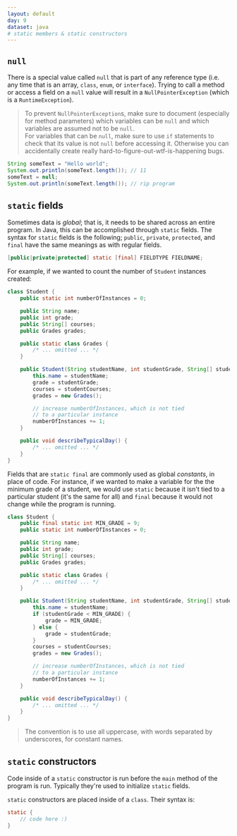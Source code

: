 ```yaml
---
layout: default
day: 9
dataset: java
# static members & static constructors
---
```


## `null`
There is a special value called `null` that is part of any reference type (i.e. any time that is an array, `class`, `enum`, or `interface`).
Trying to call a method or access a field on a `null` value will result in a `NullPointerException` (which is a `RuntimeException`).

> To prevent `NullPointerException`s, make sure to document (especially for method parameters) which variables can be `null` and which variables are assumed
not to be `null`.  
> For variables that can be `null`, make sure to use `if` statements to check that its value is not `null` before accessing it. Otherwise
> you can accidentally create really hard-to-figure-out-wtf-is-happening bugs.

```java
String someText = "Hello world";
System.out.println(someText.length()); // 11
someText = null;
System.out.println(someText.length()); // rip program
```

## `static` fields
Sometimes data is *global*; that is, it needs to be shared across an entire program. In Java, this
can be accomplished through `static` fields. The syntax for `static` fields is the following; `public`, `private`, `protected`, and `final`
have the same meanings as with regular fields.

```java
[public|private|protected] static [final] FIELDTYPE FIELDNAME;
```

For example, if we wanted to count the number of `Student` instances created:

```java
class Student {
    public static int numberOfInstances = 0;

    public String name;
    public int grade;
    public String[] courses;
    public Grades grades;

    public static class Grades {
        /* ... omitted ... */
    }

    public Student(String studentName, int studentGrade, String[] studentCourses) {
        this.name = studentName;
        grade = studentGrade;
        courses = studentCourses;
        grades = new Grades();

        // increase numberOfInstances, which is not tied
        // to a particular instance
        numberOfInstances += 1;
    }

    public void describeTypicalDay() {
        /* ... omitted ... */
    }
}
```

Fields that are `static final` are commonly used as global *constants*, in place of code. For instance,
if we wanted to make a variable for the the minimum grade of a student, we would use `static` because
it isn't tied to a particular student (it's the same for all) and `final` because it would not
change while the program is running.

```java
class Student {
    public final static int MIN_GRADE = 9;
    public static int numberOfInstances = 0;

    public String name;
    public int grade;
    public String[] courses;
    public Grades grades;

    public static class Grades {
        /* ... omitted ... */
    }

    public Student(String studentName, int studentGrade, String[] studentCourses) {
        this.name = studentName;
        if (studentGrade < MIN_GRADE) {
            grade = MIN_GRADE;
        } else {
            grade = studentGrade;
        }
        courses = studentCourses;
        grades = new Grades();

        // increase numberOfInstances, which is not tied
        // to a particular instance
        numberOfInstances += 1;
    }

    public void describeTypicalDay() {
        /* ... omitted ... */
    }
}
```

> The convention is to use all uppercase, with words separated by underscores, for constant names.

## `static` constructors
Code inside of a `static` constructor is run before the `main` method of the program is run.
Typically they're used to initialize `static` fields.

`static` constructors are placed inside of a `class`. Their syntax is:

```java
static {
    // code here :)
}
```
